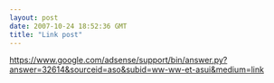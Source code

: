 ```yaml
---
layout: post
date: 2007-10-24 18:52:36 GMT
title: "Link post"
---
```

<https://www.google.com/adsense/support/bin/answer.py?answer=32614&sourceid=aso&subid=ww-ww-et-asui&medium=link>


